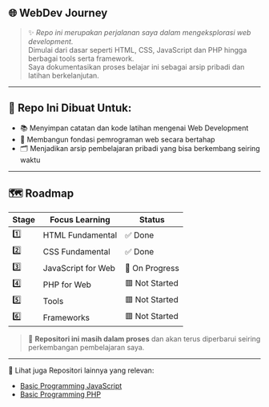 ## 🌐 WebDev Journey
> ✨ *Repo ini merupakan perjalanan saya dalam mengeksplorasi web development.*  
> Dimulai dari dasar seperti HTML, CSS, JavaScript dan PHP hingga berbagai tools serta framework. <br>
> Saya dokumentasikan proses belajar ini sebagai arsip pribadi dan latihan berkelanjutan.

---

## 🎯 Repo Ini Dibuat Untuk:
- 📚 Menyimpan catatan dan kode latihan mengenai Web Development  
- 🧠 Membangun fondasi pemrograman web secara bertahap  
- 🗂️ Menjadikan arsip pembelajaran pribadi yang bisa berkembang seiring waktu 

---

## 🗺️ Roadmap
| Stage |  Focus Learning                  | Status              |
|-------|----------------------------------|---------------------|
|  1️⃣   | HTML Fundamental                 | ✅ Done             |
|  2️⃣   | CSS Fundamental                  | ✅ Done             |
|  3️⃣   | JavaScript for Web               | 🔄 On Progress      |
|  4️⃣   | PHP for Web                      | 🟥 Not Started      |
|  5️⃣   | Tools                            | 🟥 Not Started      |
|  6️⃣   | Frameworks                       | 🟥 Not Started      |

> 📌 **Repositori ini masih dalam proses** dan akan terus diperbarui seiring perkembangan pembelajaran saya.

---

📂 Lihat juga Repositori lainnya yang relevan:
- [Basic Programming JavaScript](https://github.com/iiohanestj09/basic-programming-javascript)
- [Basic Programming PHP](https://github.com/iiohanestj09/basic-programming-php)